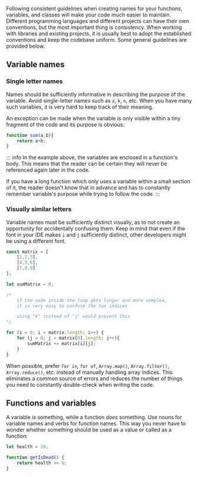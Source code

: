Following consistent guidelines when creating names for your functions, variables, and classes will make your code much easier to maintain. Different programming languages and different projects can have their own conventions, but the most important thing is consistency. When working with libraries and existing projects, it is usually best to adopt the established conventions and keep the codebase uniform. Some general guidelines are provided below.

## Variable names

### Single letter names

Names should be sufficiently informative in describing the purpose of the variable. Avoid single-letter names such as `x`, `k`, `n`, etc. When you have many such variables, it is very hard to keep track of their meaning.

An exception can be made when the variable is only visible within a tiny fragment of the code and its purpose is obvious:

```js
function sum(a,b){
	return a+b;
}
```

::: info
In the example above, the variables are enclosed in a function's body. This means that the reader can be certain they will never be referenced again later in the code.

If you have a long function which only uses a variable within a small section of it, the reader doesn't know that in advance and has to constantly remember variable's purpose while trying to follow the code.
:::

### Visually similar letters

Variable names must be sufficiently distinct visually, as to not create an opportunity for accidentally confusing them. Keep in mind that even if the font in your IDE makes `i` and `j` sufficiently distinct, other developers might be using a different font.

```js
const matrix = [
    [1,2,3],
    [4,5,6],
    [7,8,9]
];

let sumMatrix = 0;

/*
	if the code inside the loop gets longer and more complex,
	it is very easy to confuse the two indices

	using "k" instead of "j" would prevent this
*/

for (i = 0; i < matrix.length; i++) {
    for (j = 0; j < matrix[0].length; j++){
        sumMatrix += matrix[i][j];
    }
}
```

When possible, prefer `for in`, `for of`, `Array.map()`, `Array.filter()`, `Array.reduce()`, etc. instead of manually handling array indices. This eliminates a common source of errors and reduces the number of things you need to constantly double-check when writing the code.

## Functions and variables

A variable *is* something, while a function *does* something. Use nouns for variable names and verbs for function names. This way you never have to wonder whether something should be used as a value or called as a function:

```js
let health = 20;

function getIsDead() {
	return health >= 0;
}
```